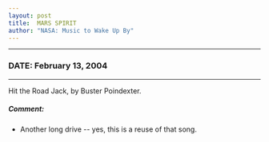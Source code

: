 ```yaml
---
layout: post
title:  MARS SPIRIT
author: "NASA: Music to Wake Up By"
---
```


----
### DATE: February 13, 2004
----
Hit the Road Jack, by Buster Poindexter.

##### Comment:
* Another long drive -- yes, this is a reuse of that song.

